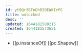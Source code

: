 ```yaml
---
id: yt9Qr3BTnGhBI0EWKIrPC
title: unlocked
desc: ''
updated: 1644181580215
created: 1644181573651
---
```


- [[p.instanceOf]] [[pc.Shapow]]

